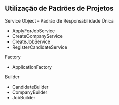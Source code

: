 ## Utilização de Padrões de Projetos

Service Object – Padrão de Responsabilidade Única

- ApplyForJobService
- CreateCompanyService
- CreateJobService
- RegisterCandidateService

Factory

- ApplicationFactory

Builder

- CandidateBuilder
- CompanyBuilder
- JobBuilder

